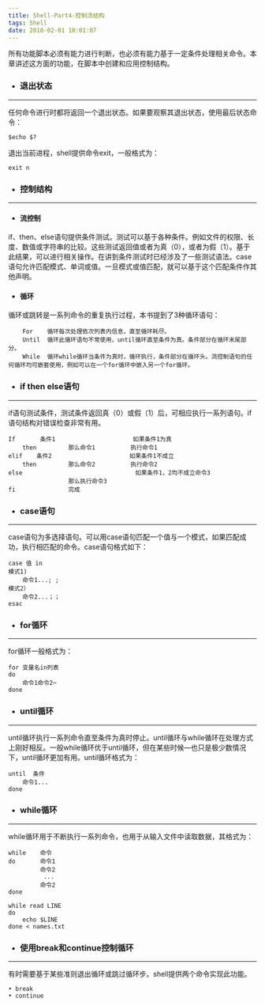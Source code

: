 ```yaml
---
title: Shell-Part4-控制流结构 
tags: Shell
date: 2018-02-01 10:01:07
---
```


所有功能脚本必须有能力进行判断，也必须有能力基于一定条件处理相关命令。本章讲述这方面的功能，在脚本中创建和应用控制结构。
- ### 退出状态

---
任何命令进行时都将返回一个退出状态。如果要观察其退出状态，使用最后状态命令：
~~~
$echo $?
~~~
退出当前进程，shell提供命令exit，一般格式为：
~~~
exit n
~~~
- ### 控制结构

---
- #### 流控制
if、then、else语句提供条件测试。测试可以基于各种条件。例如文件的权限、长度、数值或字符串的比较。这些测试返回值或者为真（0），或者为假（1）。基于此结果，可以进行相关操作。在讲到条件测试时已经涉及了一些测试语法。case语句允许匹配模式、单词或值。一旦模式或值匹配，就可以基于这个匹配条件作其他声明。
- #### 循环
循环或跳转是一系列命令的重复执行过程，本书提到了3种循环语句：
~~~
    For    循环每次处理依次列表内信息，直至循环耗尽。
    Until  循环此循环语句不常使用，until循环直至条件为真。条件部分在循环末尾部分。
    While  循环while循环当条件为真时，循环执行，条件部分在循环头。流控制语句的任何循环均可嵌套使用，例如可以在一个for循环中嵌入另一个for循环。
~~~
- ### if then else语句

---
if语句测试条件，测试条件返回真（0）或假（1）后，可相应执行一系列语句。if语句结构对错误检查非常有用。
~~~
If       条件1                      如果条件1为真
    then         那么命令1          执行命令1
elif    条件2                      如果条件1不成立
    then         那么命令2          执行命令2
else                                如果条件1，2均不成立命令3       
                 那么执行命令3
fi               完成
~~~
- ### case语句　

---
case语句为多选择语句。可以用case语句匹配一个值与一个模式，如果匹配成功，执行相匹配的命令。case语句格式如下：
~~~
case 值 in
模式1)
    命令1...; ;
模式2）
    命令2...；；
esac
~~~
- ### for循环

---
for循环一般格式为：
~~~
for 变量名in列表
do
    命令1命令2⋯
done
~~~
- ### until循环

---
until循环执行一系列命令直至条件为真时停止。until循环与while循环在处理方式上刚好相反。一般while循环优于until循环，但在某些时候—也只是极少数情况下，until循环更加有用。until循环格式为：
~~~
until  条件
    命令1...
done
~~~
- ### while循环

---
while循环用于不断执行一系列命令，也用于从输入文件中读取数据，其格式为：
~~~
while    命令
do       命令1
         命令2
          ...
         命令2 
done
~~~
~~~
while read LINE
do 
    echo $LINE
done < names.txt
~~~
- ### 使用break和continue控制循环

---
有时需要基于某些准则退出循环或跳过循环步。shell提供两个命令实现此功能。
~~~
• break
• continue
~~~


